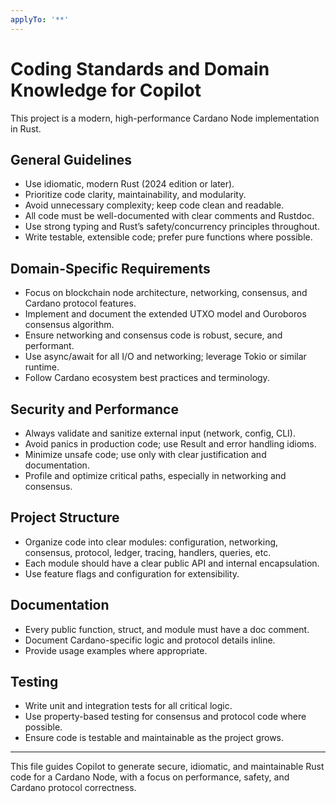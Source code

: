 ```yaml
---
applyTo: '**'
---
```

# Coding Standards and Domain Knowledge for Copilot

This project is a modern, high-performance Cardano Node implementation in Rust.

## General Guidelines
- Use idiomatic, modern Rust (2024 edition or later).
- Prioritize code clarity, maintainability, and modularity.
- Avoid unnecessary complexity; keep code clean and readable.
- All code must be well-documented with clear comments and Rustdoc.
- Use strong typing and Rust’s safety/concurrency principles throughout.
- Write testable, extensible code; prefer pure functions where possible.

## Domain-Specific Requirements
- Focus on blockchain node architecture, networking, consensus, and Cardano protocol features.
- Implement and document the extended UTXO model and Ouroboros consensus algorithm.
- Ensure networking and consensus code is robust, secure, and performant.
- Use async/await for all I/O and networking; leverage Tokio or similar runtime.
- Follow Cardano ecosystem best practices and terminology.

## Security and Performance
- Always validate and sanitize external input (network, config, CLI).
- Avoid panics in production code; use Result and error handling idioms.
- Minimize unsafe code; use only with clear justification and documentation.
- Profile and optimize critical paths, especially in networking and consensus.

## Project Structure
- Organize code into clear modules: configuration, networking, consensus, protocol, ledger, tracing, handlers, queries, etc.
- Each module should have a clear public API and internal encapsulation.
- Use feature flags and configuration for extensibility.

## Documentation
- Every public function, struct, and module must have a doc comment.
- Document Cardano-specific logic and protocol details inline.
- Provide usage examples where appropriate.

## Testing
- Write unit and integration tests for all critical logic.
- Use property-based testing for consensus and protocol code where possible.
- Ensure code is testable and maintainable as the project grows.

---
This file guides Copilot to generate secure, idiomatic, and maintainable Rust code for a Cardano Node, with a focus on performance, safety, and Cardano protocol correctness.